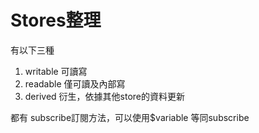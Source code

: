 # Stores整理

有以下三種
1. writable 可讀寫
2. readable 僅可讀及內部寫
3. derived  衍生，依據其他store的資料更新

都有
subscribe訂閱方法，可以使用$variable 等同subscribe